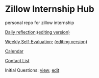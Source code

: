 # Zillow Internship Hub
personal repo for zillow internship

[Daily reflection](https://docs.google.com/forms/d/e/1FAIpQLSdpIHwxv7VOSMtCEJW9aq8Tx5MsaAoLnQP7W-L3Hy8jdxRCcw/viewform);[(editing version)](https://docs.google.com/forms/d/1vJbVYEO7b5ZsUfEWJLU4n1eC4388pxcMjhSA31nUV0M/edit)

[Weekly Self-Evaluation](https://docs.google.com/forms/d/e/1FAIpQLSevIBLYuKI5Xf6Qz9o4IMlsVp_jSfkaEGghisyfWOmvtOPDDA/viewform);
[(editing version)](https://docs.google.com/forms/d/1501H8-X2j1HPBTQjju-7JX6gHmhg8G1j1Faua-Pykck/edit)

[Calendar](https://github.com/Qlwentt/zillow-internship-hub/blob/master/calendar.md)

[Contact List](https://docs.google.com/spreadsheets/d/1hiC9rLi5O6tCkx6UzoxGKbkegDSijwPDcwfRH4tZFBE/edit#gid=0)

Initial Questions: [view](https://github.com/Qlwentt/zillow-internship-hub/blob/master/initial-questions.md); [edit](https://docs.google.com/spreadsheets/d/1-1396ZA6gL9oamv-qOagFMfcLsaBrRthVRLwH_Q4tcc/edit#gid=0)

